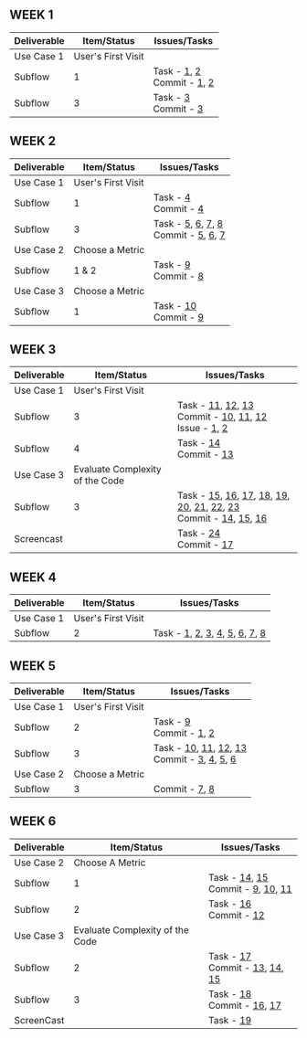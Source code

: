 ## WEEK 1

|  Deliverable | Item/Status  |  Issues/Tasks | 
|---|---|---|
| Use Case 1 |  User's First Visit |   |
| Subflow  |  1  | Task - [1](https://github.ncsu.edu/umisra/csc510-project/projects/1#card-7206), [2](https://github.ncsu.edu/umisra/csc510-project/projects/1#card-7208)<br> Commit - [1](https://github.ncsu.edu/umisra/csc510-project/commit/b9c714e3710ab43fd2e331eb41b600f13491fb2d), [2](https://github.ncsu.edu/umisra/csc510-project/commit/0825e900e16ee52a109f004850b8b30685c1f9cc)   |
| Subflow  |  3  | Task - [3](https://github.ncsu.edu/umisra/csc510-project/projects/1#card-7203) <br> Commit - [3](https://github.ncsu.edu/umisra/csc510-project/commit/4ccfb0655ecbfe2e403b028ab57f1170c7a582b9) |
## WEEK 2

|  Deliverable | Item/Status  |  Issues/Tasks | 
|---|---|---|
| Use Case 1 |  User's First Visit |   |
| Subflow  |  1  | Task - [4](https://github.ncsu.edu/umisra/csc510-project/projects/1#card-7290) <br> Commit - [4](https://github.ncsu.edu/umisra/csc510-project/commit/51a6b2848befdfdd13c10c54cf63380199f5622e)|
| Subflow  |  3  | Task - [5](https://github.ncsu.edu/umisra/csc510-project/projects/1#card-7205), [6](https://github.ncsu.edu/umisra/csc510-project/projects/1#card-7215), [7](https://github.ncsu.edu/umisra/csc510-project/projects/1#card-7754), [8](https://github.ncsu.edu/umisra/csc510-project/projects/1#card-7755)  <br> Commit - [5](https://github.ncsu.edu/umisra/csc510-project/commit/8dd976de6151d9ccae3c62957f936ecd520113b5), [6](https://github.ncsu.edu/umisra/csc510-project/commit/b50996e30cdd9c02737ece21c1c4d0512bcac93c), [7](https://github.ncsu.edu/umisra/csc510-project/commit/a1ac39f7a8c4d3a7403d8978cba6adf9a8b58d94) |
| Use Case 2 |  Choose a Metric |   |
| Subflow |  1 & 2 | Task - [9](https://github.ncsu.edu/umisra/csc510-project/projects/1#card-7212) <br> Commit - [8](https://github.ncsu.edu/umisra/csc510-project/commit/79ecb43779bc42b970d45a8961c44f615cd60) |
| Use Case 3 |  Choose a Metric |   |
| Subflow |  1  | Task - [10](https://github.ncsu.edu/umisra/csc510-project/projects/1#card-8600) <br> Commit - [9](https://github.ncsu.edu/umisra/csc510-project/commit/74906491e9278e0f9b63c053ae607f59fe5caa50) |


## WEEK 3

|  Deliverable | Item/Status  |  Issues/Tasks | 
|---|---|---|
| Use Case 1 |  User's First Visit |   |
| Subflow  |  3  | Task - [11](https://github.ncsu.edu/umisra/csc510-project/projects/1#card-7807), [12](https://github.ncsu.edu/umisra/csc510-project/projects/1#card-8067), [13](https://github.ncsu.edu/umisra/csc510-project/projects/1#card-8610) <br> Commit - [10](https://github.ncsu.edu/umisra/csc510-project/commit/0b8f9eb461964d1a7be4f6dec54a56c4f70b73b0), [11](https://github.ncsu.edu/umisra/csc510-project/commit/dedf4b10112c24a2aee17eaddc272a2790ee40de), [12](https://github.ncsu.edu/umisra/csc510-project/commit/4378f94d89496f71a4b8e29c367d41e13603a4f6) <br> Issue - [1](https://github.ncsu.edu/umisra/csc510-project/issues/1), [2](https://github.ncsu.edu/umisra/csc510-project/issues/2)|
| Subflow  |  4  | Task - [14](https://github.ncsu.edu/umisra/csc510-project/projects/1#card-7214) <br> Commit - [13](https://github.ncsu.edu/umisra/csc510-project/commit/7c0e82914e77582c2669e12ce3df5aabdc785ec5) |
| Use Case  3 |  Evaluate Complexity of the Code |   |
| Subflow  |  3 | Task - [15](https://github.ncsu.edu/umisra/csc510-project/projects/1#card-7758), [16](https://github.ncsu.edu/umisra/csc510-project/projects/1#card-7757), [17](https://github.ncsu.edu/umisra/csc510-project/projects/1#card-7756), [18](https://github.ncsu.edu/umisra/csc510-project/projects/1#card-7759), [19](https://github.ncsu.edu/umisra/csc510-project/projects/1#card-7760), [20](https://github.ncsu.edu/umisra/csc510-project/projects/1#card-7761), [21](https://github.ncsu.edu/umisra/csc510-project/projects/1#card-7762), [22](https://github.ncsu.edu/umisra/csc510-project/projects/1#card-7764), [23](https://github.ncsu.edu/umisra/csc510-project/projects/1#card-7207) <br> Commit - [14](https://github.ncsu.edu/umisra/csc510-project/commit/a2595f130f8531ffcd0030f887a7a7d7cebef914), [15](https://github.ncsu.edu/umisra/csc510-project/commit/a54fc509d6a5279d2852e542318a3615f3fadac2), [16](https://github.ncsu.edu/umisra/csc510-project/commit/1be559e4c286e7968795c880328c913fb2efc6ac) |
| Screencast| | Task - [24](https://github.ncsu.edu/umisra/csc510-project/projects/1#card-7217)<br>Commit - [17](https://github.ncsu.edu/umisra/csc510-project/commit/e4e2edc1653d7035e33aecd45cf908869da9438f)|


## WEEK 4

|  Deliverable | Item/Status  |  Issues/Tasks | 
|---|---|---|
| Use Case 1 | User's First Visit| |
| Subflow | 2 |Task - [1](https://github.ncsu.edu/umisra/csc510-project/projects/2#card-8823), [2](https://github.ncsu.edu/umisra/csc510-project/projects/2#card-8825), [3](https://github.ncsu.edu/umisra/csc510-project/projects/2#card-9216), [4](https://github.ncsu.edu/umisra/csc510-project/projects/2#card-9217), [5](https://github.ncsu.edu/umisra/csc510-project/projects/2#card-9217), [6](https://github.ncsu.edu/umisra/csc510-project/projects/2#card-8829), [7](https://github.ncsu.edu/umisra/csc510-project/projects/2#card-8826), [8](https://github.ncsu.edu/umisra/csc510-project/projects/2#card-8827)|


## WEEK 5

|  Deliverable | Item/Status  |  Issues/Tasks | 
|---|---|---|
| Use Case 1 |  User's First Visit |   |
| Subflow  |  2  | Task - [9](https://github.ncsu.edu/umisra/csc510-project/projects/2#card-8831) <br> Commit - [1](https://github.ncsu.edu/umisra/csc510-project/commit/bdc03d68eb65f748c76488b4707afc49de23ad0a), [2](https://github.ncsu.edu/umisra/csc510-project/commit/5e9bcce8584632ab3a030cc1ce95851329e0cf2d) |
| Subflow | 3 | Task - [10](https://github.ncsu.edu/umisra/csc510-project/projects/2#card-9034), [11](https://github.ncsu.edu/umisra/csc510-project/projects/2#card-9024), [12](https://github.ncsu.edu/umisra/csc510-project/projects/2#card-9035), [13](https://github.ncsu.edu/umisra/csc510-project/projects/2#card-9036) <br> Commit - [3](https://github.ncsu.edu/umisra/csc510-project/commit/ada5f14b09fe8adfd28b4d59bf8c1c65c937b36d), [4](https://github.ncsu.edu/umisra/csc510-project/commit/08ef5d2dedf738cc5837b3c4e7ab86d918789935), [5](https://github.ncsu.edu/umisra/csc510-project/commit/142f6697e051feec70233116f97fae961ba97f3f), [6](https://github.ncsu.edu/umisra/csc510-project/commit/0d24d194496294284986582e0670530614b9ebba)|
| Use Case 2 |  Choose a Metric |   |
| Subflow  |  3  | Commit - [7](https://github.ncsu.edu/umisra/csc510-project/commit/6e532cc037847a2325d733f4903aceb92684251f), [8](https://github.ncsu.edu/umisra/csc510-project/commit/9622ea0c359c251d316cd84973844eafd3e47343)|

## WEEK 6
|  Deliverable | Item/Status  |  Issues/Tasks | 
|---|---|---|
| Use Case 2| Choose A Metric||
| Subflow | 1 | Task - [14](https://github.ncsu.edu/umisra/csc510-project/projects/2#card-9037), [15](https://github.ncsu.edu/umisra/csc510-project/projects/2#card-9218)<br>Commit - [9](https://github.ncsu.edu/umisra/csc510-project/commit/6188e186750b11db128960b8ddb5123db5d2b129), [10](https://github.ncsu.edu/umisra/csc510-project/commit/7e08a19d69e45e1cdc8fd41a00baa1e7a775c6e4), [11](https://github.ncsu.edu/umisra/csc510-project/commit/fca1c6c2dc2e0c773ebacdb6fadb12458e2ff0ad)|
| Subflow | 2 | Task - [16](https://github.ncsu.edu/umisra/csc510-project/projects/2#card-9206)<br>Commit - [12](https://github.ncsu.edu/umisra/csc510-project/commit/f8e1651b5afdad99096a3f16343d004b6d5c0c2c)|
| Use Case 3| Evaluate Complexity of the Code| |
| Subflow | 2 | Task - [17](https://github.ncsu.edu/umisra/csc510-project/projects/2#card-9040)<br>Commit - [13](https://github.ncsu.edu/umisra/csc510-project/commit/b6ede76bbc6847864ba9fef67d320c5afcd1b986), [14](https://github.ncsu.edu/umisra/csc510-project/commit/fca1c6c2dc2e0c773ebacdb6fadb12458e2ff0ad), [15](https://github.ncsu.edu/umisra/csc510-project/commit/6188e186750b11db128960b8ddb5123db5d2b129)|
| Subflow | 3 | Task - [18](https://github.ncsu.edu/umisra/csc510-project/projects/2#card-9219)<br>Commit - [16](https://github.ncsu.edu/umisra/csc510-project/commit/71968a6a3cad694a83699f59b10b6b04f551fbc8), [17](https://github.ncsu.edu/umisra/csc510-project/commit/c1991215d99921871de7e1a52f7c213828952edd)|
| ScreenCast| | Task - [19](https://github.ncsu.edu/umisra/csc510-project/projects/2#card-9039)|
